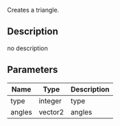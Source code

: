 Creates a triangle.



## Description
no description
## Parameters

<table>
<thead>
	<tr>
		<th>Name</th>
		<th>Type</th>
		<th>Description</th>
	</tr>
</thead>
<tr>
	<td>type</td>
	<td><div class='bg-orange-800 px-2 py-px text-white rounded-sm'>integer</div></td>
	<td>type</td>
</tr>
<tr>
	<td>angles</td>
	<td><div class='bg-teal-800 px-2 py-px text-white rounded-sm'>vector2</div></td>
	<td>angles</td>
</tr>
</table>